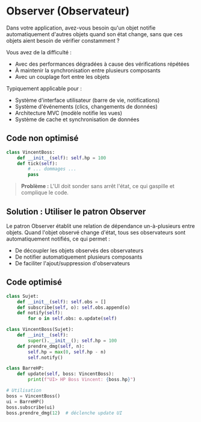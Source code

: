 # Observer (Observateur)

Dans votre application, avez-vous besoin qu'un objet notifie automatiquement d'autres objets quand son état change, sans que ces objets aient besoin de vérifier constamment ?

Vous avez de la difficulté :

- Avec des performances dégradées à cause des vérifications répétées
- À maintenir la synchronisation entre plusieurs composants
- Avec un couplage fort entre les objets

Typiquement applicable pour :
- Système d'interface utilisateur (barre de vie, notifications)
- Système d'événements (clics, changements de données)
- Architecture MVC (modèle notifie les vues)
- Système de cache et synchronisation de données

## Code non optimisé

```python
class VincentBoss:
    def __init__(self): self.hp = 100
    def tick(self):
        # ... dommages ...
        pass
```

> **Problème :** L'UI doit sonder sans arrêt l'état, ce qui gaspille et complique le code.

## Solution : Utiliser le patron Observer

Le patron Observer établit une relation de dépendance un-à-plusieurs entre objets. Quand l'objet observé change d'état, tous ses observateurs sont automatiquement notifiés, ce qui permet :

- De découpler les objets observés des observateurs
- De notifier automatiquement plusieurs composants
- De faciliter l'ajout/suppression d'observateurs

## Code optimisé

```python
class Sujet:
    def __init__(self): self.obs = []
    def subscribe(self, o): self.obs.append(o)
    def notify(self): 
        for o in self.obs: o.update(self)

class VincentBoss(Sujet):
    def __init__(self):
        super().__init__(); self.hp = 100
    def prendre_dmg(self, n):
        self.hp = max(0, self.hp - n)
        self.notify()

class BarreHP:
    def update(self, boss: VincentBoss):
        print(f"UI> HP Boss Vincent: {boss.hp}")

# Utilisation
boss = VincentBoss()
ui = BarreHP()
boss.subscribe(ui)
boss.prendre_dmg(12)  # déclenche update UI
```
